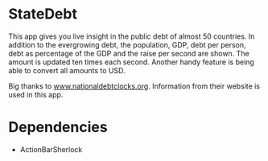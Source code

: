 # StateDebt #
This app gives you live insight in the public debt of almost 50 countries. In addition to the evergrowing debt, the population, GDP, debt per person, debt as percentage of the GDP and the raise per second are shown. The amount is updated ten times each second. Another handy feature is being able to convert all amounts to USD.

Big thanks to www.nationaldebtclocks.org. Information from their website is used in this app.

# Dependencies #
- ActionBarSherlock